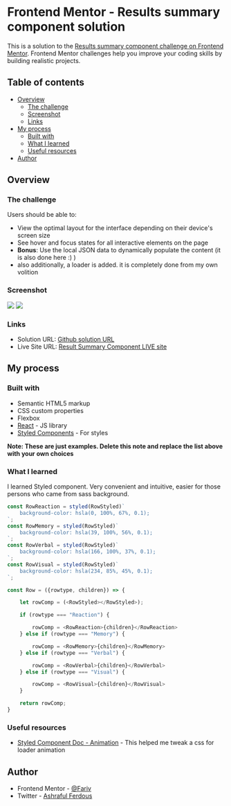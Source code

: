 # Frontend Mentor - Results summary component solution

This is a solution to the [Results summary component challenge on Frontend Mentor](https://www.frontendmentor.io/challenges/results-summary-component-CE_K6s0maV). Frontend Mentor challenges help you improve your coding skills by building realistic projects. 

## Table of contents

- [Overview](#overview)
  - [The challenge](#the-challenge)
  - [Screenshot](#screenshot)
  - [Links](#links)
- [My process](#my-process)
  - [Built with](#built-with)
  - [What I learned](#what-i-learned)
  - [Useful resources](#useful-resources)
- [Author](#author)

## Overview

### The challenge

Users should be able to:

- View the optimal layout for the interface depending on their device's screen size
- See hover and focus states for all interactive elements on the page
- **Bonus**: Use the local JSON data to dynamically populate the content (it is also done here :) )
- also additionally, a loader is added. it is completely done from my own volition

### Screenshot

![](./ss1.jpg)
![](./ss2.jpg)

### Links

- Solution URL: [Github solution URL](https://github.com/Fariv/results-summary-component-main)
- Live Site URL: [Result Summary Component LIVE site](https://fariv.github.io/results-summary-component-main/)

## My process

### Built with

- Semantic HTML5 markup
- CSS custom properties
- Flexbox
- [React](https://reactjs.org/) - JS library
- [Styled Components](https://styled-components.com/) - For styles

**Note: These are just examples. Delete this note and replace the list above with your own choices**

### What I learned

I learned Styled component.
Very convenient and intuitive, easier for those persons who came from sass background.

```js
const RowReaction = styled(RowStyled)`
    background-color: hsla(0, 100%, 67%, 0.1);
`;
const RowMemory = styled(RowStyled)`
    background-color: hsla(39, 100%, 56%, 0.1);
`;
const RowVerbal = styled(RowStyled)`
    background-color: hsla(166, 100%, 37%, 0.1);
`;
const RowVisual = styled(RowStyled)`
    background-color: hsla(234, 85%, 45%, 0.1);
`;

const Row = ({rowtype, children}) => {

    let rowComp = (<RowStyled></RowStyled>);

    if (rowtype === "Reaction") {

        rowComp = <RowReaction>{children}</RowReaction>
    } else if (rowtype === "Memory") {

        rowComp = <RowMemory>{children}</RowMemory>
    } else if (rowtype === "Verbal") {

        rowComp = <RowVerbal>{children}</RowVerbal>
    } else if (rowtype === "Visual") {

        rowComp = <RowVisual>{children}</RowVisual>
    }

    return rowComp;
}
```

### Useful resources

- [Styled Component Doc - Animation](https://styled-components.com/docs/basics#animations) - This helped me tweak a css for loader animation

## Author

- Frontend Mentor - [@Fariv](https://www.frontendmentor.io/profile/Fariv)
- Twitter - [Ashraful Ferdous](https://www.linkedin.com/in/ashraful-ferdous-190652119/)
